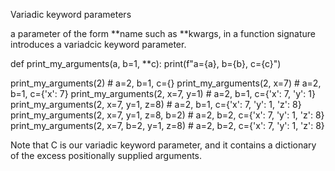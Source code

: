 Variadic keyword parameters

a parameter of the form **name such as **kwargs, in a function signature introduces a variadcic keyword parameter. 

def print_my_arguments(a, b=1, **c):
    print(f"a={a}, b={b}, c={c}")

print_my_arguments(2)                      # a=2, b=1, c={}
print_my_arguments(2, x=7)                 # a=2, b=1, c={'x': 7}
print_my_arguments(2, x=7, y=1)            # a=2, b=1, c={'x': 7, 'y': 1}
print_my_arguments(2, x=7, y=1, z=8)       # a=2, b=1, c={'x': 7, 'y': 1, 'z': 8}
print_my_arguments(2, x=7, y=1, z=8, b=2)  # a=2, b=2, c={'x': 7, 'y': 1, 'z': 8}
print_my_arguments(2, x=7, b=2, y=1, z=8)  # a=2, b=2, c={'x': 7, 'y': 1, 'z': 8}

Note that C is our variadic keyword parameter, and it contains a dictionary of the excess positionally supplied arguments.

